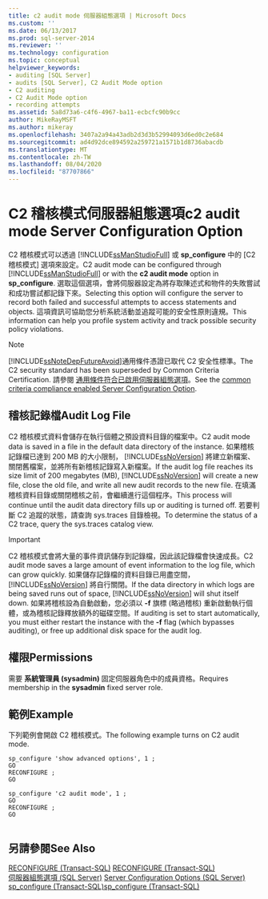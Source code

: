 ```yaml
---
title: c2 audit mode 伺服器組態選項 | Microsoft Docs
ms.custom: ''
ms.date: 06/13/2017
ms.prod: sql-server-2014
ms.reviewer: ''
ms.technology: configuration
ms.topic: conceptual
helpviewer_keywords:
- auditing [SQL Server]
- audits [SQL Server], C2 Audit Mode option
- C2 auditing
- C2 Audit Mode option
- recording attempts
ms.assetid: 5a8d73a6-c4f6-4967-ba11-ecbcfc90b9cc
author: MikeRayMSFT
ms.author: mikeray
ms.openlocfilehash: 3407a2a94a43adb2d3d3b52994093d6ed0c2e684
ms.sourcegitcommit: ad4d92dce894592a259721a1571b1d8736abacdb
ms.translationtype: MT
ms.contentlocale: zh-TW
ms.lasthandoff: 08/04/2020
ms.locfileid: "87707866"
---
```

# <a name="c2-audit-mode-server-configuration-option"></a><span data-ttu-id="d0b91-102">C2 稽核模式伺服器組態選項</span><span class="sxs-lookup"><span data-stu-id="d0b91-102">c2 audit mode Server Configuration Option</span></span>
  <span data-ttu-id="d0b91-103">C2 稽核模式可以透過 [!INCLUDE[ssManStudioFull](../../includes/ssmanstudiofull-md.md)] 或 **sp_configure** 中的 [C2 稽核模式] 選項來設定。</span><span class="sxs-lookup"><span data-stu-id="d0b91-103">C2 audit mode can be configured through [!INCLUDE[ssManStudioFull](../../includes/ssmanstudiofull-md.md)] or with the **c2 audit mode** option in **sp_configure**.</span></span> <span data-ttu-id="d0b91-104">選取這個選項，會將伺服器設定為將存取陳述式和物件的失敗嘗試和成功嘗試都記錄下來。</span><span class="sxs-lookup"><span data-stu-id="d0b91-104">Selecting this option will configure the server to record both failed and successful attempts to access statements and objects.</span></span> <span data-ttu-id="d0b91-105">這項資訊可協助您分析系統活動並追蹤可能的安全性原則違規。</span><span class="sxs-lookup"><span data-stu-id="d0b91-105">This information can help you profile system activity and track possible security policy violations.</span></span>  
  
> [!NOTE]  
>  [!INCLUDE[ssNoteDepFutureAvoid](../../includes/ssnotedepfutureavoid-md.md)]<span data-ttu-id="d0b91-106">通用條件憑證已取代 C2 安全性標準。</span><span class="sxs-lookup"><span data-stu-id="d0b91-106">The C2 security standard has been superseded by Common Criteria Certification.</span></span> <span data-ttu-id="d0b91-107">請參閱 [通用條件符合已啟用伺服器組態選項](common-criteria-compliance-enabled-server-configuration-option.md)。</span><span class="sxs-lookup"><span data-stu-id="d0b91-107">See the [common criteria compliance enabled Server Configuration Option](common-criteria-compliance-enabled-server-configuration-option.md).</span></span>  
  
## <a name="audit-log-file"></a><span data-ttu-id="d0b91-108">稽核記錄檔</span><span class="sxs-lookup"><span data-stu-id="d0b91-108">Audit Log File</span></span>  
 <span data-ttu-id="d0b91-109">C2 稽核模式資料會儲存在執行個體之預設資料目錄的檔案中。</span><span class="sxs-lookup"><span data-stu-id="d0b91-109">C2 audit mode data is saved in a file in the default data directory of the instance.</span></span> <span data-ttu-id="d0b91-110">如果稽核記錄檔已達到 200 MB 的大小限制， [!INCLUDE[ssNoVersion](../../includes/ssnoversion-md.md)] 將建立新檔案、關閉舊檔案，並將所有新稽核記錄寫入新檔案。</span><span class="sxs-lookup"><span data-stu-id="d0b91-110">If the audit log file reaches its size limit of 200 megabytes (MB), [!INCLUDE[ssNoVersion](../../includes/ssnoversion-md.md)] will create a new file, close the old file, and write all new audit records to the new file.</span></span> <span data-ttu-id="d0b91-111">在填滿稽核資料目錄或關閉稽核之前，會繼續進行這個程序。</span><span class="sxs-lookup"><span data-stu-id="d0b91-111">This process will continue until the audit data directory fills up or auditing is turned off.</span></span> <span data-ttu-id="d0b91-112">若要判斷 C2 追蹤的狀態，請查詢 sys.traces 目錄檢視。</span><span class="sxs-lookup"><span data-stu-id="d0b91-112">To determine the status of a C2 trace, query the sys.traces catalog view.</span></span>  
  
> [!IMPORTANT]  
>  <span data-ttu-id="d0b91-113">C2 稽核模式會將大量的事件資訊儲存到記錄檔，因此該記錄檔會快速成長。</span><span class="sxs-lookup"><span data-stu-id="d0b91-113">C2 audit mode saves a large amount of event information to the log file, which can grow quickly.</span></span> <span data-ttu-id="d0b91-114">如果儲存記錄檔的資料目錄已用盡空間， [!INCLUDE[ssNoVersion](../../includes/ssnoversion-md.md)] 將自行關閉。</span><span class="sxs-lookup"><span data-stu-id="d0b91-114">If the data directory in which logs are being saved runs out of space, [!INCLUDE[ssNoVersion](../../includes/ssnoversion-md.md)] will shut itself down.</span></span> <span data-ttu-id="d0b91-115">如果將稽核設為自動啟動，您必須以 **-f** 旗標 (略過稽核) 重新啟動執行個體，或為稽核記錄釋放額外的磁碟空間。</span><span class="sxs-lookup"><span data-stu-id="d0b91-115">If auditing is set to start automatically, you must either restart the instance with the **-f** flag (which bypasses auditing), or free up additional disk space for the audit log.</span></span>  
  
## <a name="permissions"></a><span data-ttu-id="d0b91-116">權限</span><span class="sxs-lookup"><span data-stu-id="d0b91-116">Permissions</span></span>  
 <span data-ttu-id="d0b91-117">需要 **系統管理員 (sysadmin)** 固定伺服器角色中的成員資格。</span><span class="sxs-lookup"><span data-stu-id="d0b91-117">Requires membership in the **sysadmin** fixed server role.</span></span>  
  
## <a name="example"></a><span data-ttu-id="d0b91-118">範例</span><span class="sxs-lookup"><span data-stu-id="d0b91-118">Example</span></span>  
 <span data-ttu-id="d0b91-119">下列範例會開啟 C2 稽核模式。</span><span class="sxs-lookup"><span data-stu-id="d0b91-119">The following example turns on C2 audit mode.</span></span>  
  
```  
sp_configure 'show advanced options', 1 ;  
GO  
RECONFIGURE ;  
GO  
  
sp_configure 'c2 audit mode', 1 ;  
GO  
RECONFIGURE ;  
GO  
  
```  
  
## <a name="see-also"></a><span data-ttu-id="d0b91-120">另請參閱</span><span class="sxs-lookup"><span data-stu-id="d0b91-120">See Also</span></span>  
 <span data-ttu-id="d0b91-121">[RECONFIGURE &#40;Transact-SQL&#41;](/sql/t-sql/language-elements/reconfigure-transact-sql) </span><span class="sxs-lookup"><span data-stu-id="d0b91-121">[RECONFIGURE &#40;Transact-SQL&#41;](/sql/t-sql/language-elements/reconfigure-transact-sql) </span></span>  
 <span data-ttu-id="d0b91-122">[伺服器組態選項 &#40;SQL Server&#41;](server-configuration-options-sql-server.md) </span><span class="sxs-lookup"><span data-stu-id="d0b91-122">[Server Configuration Options &#40;SQL Server&#41;](server-configuration-options-sql-server.md) </span></span>  
 [<span data-ttu-id="d0b91-123">sp_configure &#40;Transact-SQL&#41;</span><span class="sxs-lookup"><span data-stu-id="d0b91-123">sp_configure &#40;Transact-SQL&#41;</span></span>](/sql/relational-databases/system-stored-procedures/sp-configure-transact-sql)  
  
  
